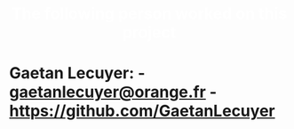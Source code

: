 <h1 align="center" style="color:#FFFFFF"> The following person worked on this project <h1>


Gaetan Lecuyer:  - gaetanlecuyer@orange.fr
				  - https://github.com/GaetanLecuyer



